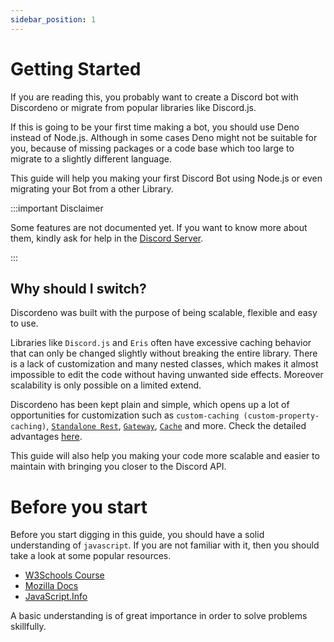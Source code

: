 ```yaml
---
sidebar_position: 1
---
```


# Getting Started

If you are reading this, you probably want to create a Discord bot with Discordeno or migrate from popular libraries
like Discord.js.

If this is going to be your first time making a bot, you should use Deno instead of Node.js. Although in some cases Deno
might not be suitable for you, because of missing packages or a code base which too large to migrate to a slightly
different language.

This guide will help you making your first Discord Bot using Node.js or even migrating your Bot from a other Library.

:::important Disclaimer

Some features are not documented yet. If you want to know more about them, kindly ask for help in the
[Discord Server](https://discord.gg/ddeno).

:::

## Why should I switch?

Discordeno was built with the purpose of being scalable, flexible and easy to use.

Libraries like `Discord.js` and `Eris` often have excessive caching behavior that can only be changed slightly without
breaking the entire library. There is a lack of customization and many nested classes, which makes it almost impossible
to edit the code without having unwanted side effects. Moreover scalability is only possible on a limited extend.

Discordeno has been kept plain and simple, which opens up a lot of opportunities for customization such as
`custom-caching (custom-property-caching)`, [`Standalone Rest`](../big-bot-guide/rest.md),
[`Gateway`](../big-bot-guide/gateway.md), [`Cache`](../big-bot-guide/cache.md) and more. Check the detailed advantages
[here](https://github.com/discordeno/discordeno#features).

This guide will also help you making your code more scalable and easier to maintain with bringing you closer to the
Discord API.

# Before you start

Before you start digging in this guide, you should have a solid understanding of `javascript`. If you are not familiar
with it, then you should take a look at some popular resources.

- [W3Schools Course](https://www.w3schools.com/js/DEFAULT.asp)
- [Mozilla Docs](https://developer.mozilla.org/en-US/docs/Web/JavaScript)
- [JavaScript.Info](https://javascript.info)

A basic understanding is of great importance in order to solve problems skillfully.
